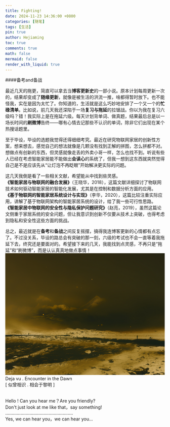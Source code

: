 ```yaml
---
title: Fighting!
date: 2024-11-23 14:36:00 +0800
categories: [随笔]
tags: [生活]
pin: true
author: Hejiaming
toc: true
comments: true
math: false
mermaid: false
render_with_liquid: true
---
```


####备考and备战

最近几天的拖更，简直可以拿去当**博客更新史**的一部小说。原本计划每周更新一次的，结果却变成了**随缘更新**，就像是被生活的洪流一推，啥都得暂时放下。也不能怪我，实在是因为太忙了。你知道的，生活就是这么巧妙地安排了一个又一个的**忙碌清单**。比如说，前几天我还深陷于一场**复习与拖延**的拉锯战。你以为我在复习六级吗？错！我实际上是在拖延六级。每天计划背单词、做真题，结果最后总是以一场长时间的**刷微博**告终——哪有心情去记那些不认识的单词，除非它们出现在某个热搜话题里。<br>

至于毕设，毕设的选题我觉得还得细细考究。最近在研究物联网家居的创新性方案，想来想去，感觉自己的想法就像是几颗没有找到正解的拼图，怎么拼都不对。想做点有创新的东西，但灵感就像走丢的外卖小哥一样，怎么也找不到。听说有些人已经在考虑智能家居能不能做出**会读心**的系统了，但我一想到这东西就突然觉得自己是不是应该先从“让灯泡不再眨眼”开始解决更实际的问题。<br>

这几天我倒是看了一些相关文献，希望能从中找到些灵感。<br>**《智能家居与物联网的融合发展》**（王晓华，2018），这篇文献详细探讨了物联网技术如何驱动智能家居的智能化发展，尤其是在控制和数据分析方面的应用。<br>**《基于物联网的智能家居系统设计与实现》**（李华，2020），这篇比较注重实际应用，讲解了基于物联网架构的智能家居系统的设计，给了我一些可行性思路。<br>**《智能家居中物联网的安全性与隐私保护问题研究》**（赵亮，2019），虽然这篇论文侧重于家居系统的安全问题，但让我意识到创新不仅要从技术上突破，也得考虑到隐私和安全性这些方面的挑战。<br>

总之，最近就是在**备考**和**备战**之间反复摇摆，搞得我连博客更新的心情都有点忘了。不过没关系，毕设的路总会有突破的那一刻，六级的考试也不会一直等着我拖延下去，终究还是要面对的。希望接下来的几天，我能找到点灵感，不再只是“拖延”和“刷微博”，而是认认真真地做点事情！
  ![first-post](/assets/blog_res/2022-05-21-hello-world/first-post.jpg)
Deja vu . Encounter in the Dawn<br>
[ 似曾相识 . 相会于黎明 ] <br><br>

Hello ! Can you hear me？Are you friendly?<br>
Don't just look at me like that，say something!<br>
.....................................................<br>
Yes, we can hear you，we can hear you...